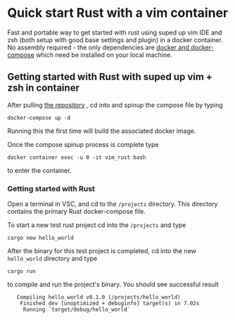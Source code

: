 # Quick start Rust with a vim container

Fast and portable way to get started with rust using suped up vim IDE and zsh (both setup  with good base settings and plugin)  in a docker container.  No assembly required - the only dependencies are [docker and docker-compose](https://docs.docker.com/compose/install/) which need be installed on your local machine.

## Getting started with Rust with suped up vim + zsh in container

After pulling [the repository](https://github.com/jermwatt/vsc_rust_docker/tree/vim_zsh) , cd into and spinup the compose file by typing

```docker-compose up -d```

Running this the first time will build  the associated docker image.

Once the compose spinup process is complete type

```docker container exec -u 0 -it vim_rust bash```

to enter the container.


### Getting started with Rust 

Open a terminal in VSC, and cd to the `/projects` directory.  This directory contains the primary Rust docker-compose file.

To start a new test rust project cd into the `/projects` and type

`cargo new hello_world`

After the binary for this test project is completed, cd into the new `hello_world` directory and type

`cargo run`

to compile and run the project's binary.  You should see successful result

```
   Compiling hello_world v0.1.0 (/projects/hello_world)
    Finished dev [unoptimized + debuginfo] target(s) in 7.02s
     Running `target/debug/hello_world`
```
